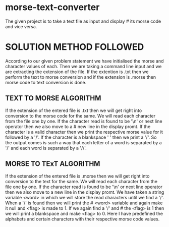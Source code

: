 # morse-text-converter
The given project is to take a text file as input and display # its morse code and vice versa.   

# SOLUTION METHOD FOLLOWED  
According to our given problem statement we have initialised the morse and character values of each. Then we are taking a command line input and we are extracting the  extension of the file. If the extention is .txt then we perform the text to morse  conversion and if the extension is .morse then morse code to text conversion is done. 

## TEXT TO MORSE ALGORITHM  

If the extension of the entered file is .txt then we will get right into conversion  to the morse code for the same. We will read each character from the file one by one. If the character read is found to be '\n' or next line operator then we also move to a # new line in the display promt. If the character is a valid character then we print the respective morse value for it followed by a '/'. If the character is a blankspace ' ' then we print a '/'. So the output comes is such a way that each letter of a word is  separated by a '/' and each word is separated by a '//'.  

## MORSE TO TExT ALGORITHM  
If the extension of the entered file is .morse then we will get right into conversion  to the text for the same. We will read each character from the file one by one.  If the character read is found to be '\n' or next line operator then we also move to a  new line in the display promt. We have taken a string variable &lt;word> in which we will   store the read characters until we find a '/'. When a '/' is found then we will print the # &lt;word> variable and again make it null and &lt;flag> is made to 1. If we again find a '/' and # the &lt;flag> is 1 then we will print a blankspace and make &lt;flag> to 0. Here I have predefined the alphabets and certain characters with their respective morse code values.
